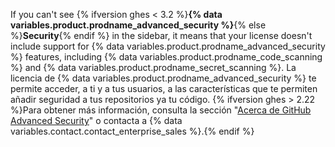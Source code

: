 If you can't see {% ifversion ghes < 3.2 %}**{% data variables.product.prodname_advanced_security %}**{% else %}**Security**{% endif %} in the sidebar, it means that your license doesn't include support for {% data variables.product.prodname_advanced_security %} features, including {% data variables.product.prodname_code_scanning %} and {% data variables.product.prodname_secret_scanning %}. La licencia de {% data variables.product.prodname_advanced_security %} te permite acceder, a ti y a tus usuarios, a las características que te permiten añadir seguridad a tus repositorios ya tu código. {% ifversion ghes > 2.22 %}Para obtener más información, consulta la sección "[Acerca de GitHub Advanced Security](/github/getting-started-with-github/about-github-advanced-security)" o contacta a {% data variables.contact.contact_enterprise_sales %}.{% endif %}

